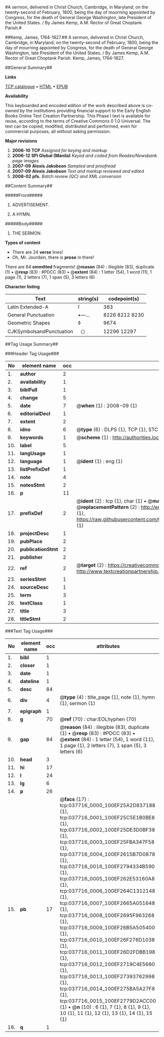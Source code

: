#A sermon, delivered in Christ Church, Cambridge, in Maryland; on the twenty-second of February, 1800, being the day of mourning appointed by Congress, for the death of General George Washington, late President of the United States. / By James Kemp, A.M. Rector of Great Choptank Parish.#

##Kemp, James, 1764-1827.##
A sermon, delivered in Christ Church, Cambridge, in Maryland; on the twenty-second of February, 1800, being the day of mourning appointed by Congress, for the death of General George Washington, late President of the United States. / By James Kemp, A.M. Rector of Great Choptank Parish.
Kemp, James, 1764-1827.

##General Summary##

**Links**

[TCP catalogue](http://www.ota.ox.ac.uk/tcp/)  • 
[HTML](http://tei.it.ox.ac.uk/tcp/Texts-HTML/free/N28/N28296.html)  • 
[EPUB](http://tei.it.ox.ac.uk/tcp/Texts-EPUB/free/N28/N28296.epub)

**Availability**

This keyboarded and encoded edition of the
	       work described above is co-owned by the institutions
	       providing financial support to the Early English Books
	       Online Text Creation Partnership. This Phase I text is
	       available for reuse, according to the terms of Creative
	       Commons 0 1.0 Universal. The text can be copied,
	       modified, distributed and performed, even for
	       commercial purposes, all without asking permission.

**Major revisions**

1. __2006-10__ __TCP__ *Assigned for keying and markup*
1. __2006-12__ __SPi Global (Manila)__ *Keyed and coded from Readex/Newsbank page images*
1. __2007-09__ __Alexis Jakobson__ *Sampled and proofread*
1. __2007-09__ __Alexis Jakobson__ *Text and markup reviewed and edited*
1. __2008-02__ __pfs.__ *Batch review (QC) and XML conversion*

##Content Summary##

#####Front#####

1. ADVERTISEMENT.

1. A HYMN.

#####Body#####

1. THE SERMON.

**Types of content**

  * There are 24 **verse** lines!
  * Oh, Mr. Jourdain, there is **prose** in there!

There are 84 **ommitted** fragments! 
 @__reason__ (84) : illegible (83), duplicate (1)  •  @__resp__ (83) : #PDCC (83)  •  @__extent__ (84) : 1 letter (54), 1 word (11), 1 page (1), 2 letters (7), 1 span (5), 3 letters (6)

**Character listing**


|Text|string(s)|codepoint(s)|
|---|---|---|
|Latin Extended-A|ſ|383|
|General Punctuation|•—…|8226 8212 8230|
|Geometric Shapes|◊|9674|
|CJKSymbolsandPunctuation|〈〉|12296 12297|

##Tag Usage Summary##

###Header Tag Usage###

|No|element name|occ|attributes|
|---|---|---|---|
|1.|__author__|2||
|2.|__availability__|1||
|3.|__biblFull__|1||
|4.|__change__|5||
|5.|__date__|7| @__when__ (1) : 2008-09 (1)|
|6.|__editorialDecl__|1||
|7.|__extent__|2||
|8.|__idno__|6| @__type__ (6) : DLPS (1), TCP (1), STC (1), NOTIS (1), IMAGE-SET (1), EVANS-CITATION (1)|
|9.|__keywords__|1| @__scheme__ (1) : http://authorities.loc.gov/ (1)|
|10.|__label__|5||
|11.|__langUsage__|1||
|12.|__language__|1| @__ident__ (1) : eng (1)|
|13.|__listPrefixDef__|1||
|14.|__note__|4||
|15.|__notesStmt__|2||
|16.|__p__|11||
|17.|__prefixDef__|2| @__ident__ (2) : tcp (1), char (1)  •  @__matchPattern__ (2) : ([0-9\-]+):([0-9IVX]+) (1), (.+) (1)  •  @__replacementPattern__ (2) : http://eebo.chadwyck.com/downloadtiff?vid=$1&page=$2 (1), https://raw.githubusercontent.com/textcreationpartnership/Texts/master/tcpchars.xml#$1 (1)|
|18.|__projectDesc__|1||
|19.|__pubPlace__|2||
|20.|__publicationStmt__|2||
|21.|__publisher__|2||
|22.|__ref__|2| @__target__ (2) : https://creativecommons.org/publicdomain/zero/1.0/ (1), http://www.textcreationpartnership.org/docs/. (1)|
|23.|__seriesStmt__|1||
|24.|__sourceDesc__|1||
|25.|__term__|3||
|26.|__textClass__|1||
|27.|__title__|3||
|28.|__titleStmt__|2||


###Text Tag Usage###

|No|element name|occ|attributes|
|---|---|---|---|
|1.|__bibl__|1||
|2.|__closer__|1||
|3.|__date__|1||
|4.|__dateline__|1||
|5.|__desc__|84||
|6.|__div__|4| @__type__ (4) : title_page (1), note (1), hymn (1), sermon (1)|
|7.|__epigraph__|1||
|8.|__g__|70| @__ref__ (70) : char:EOLhyphen (70)|
|9.|__gap__|84| @__reason__ (84) : illegible (83), duplicate (1)  •  @__resp__ (83) : #PDCC (83)  •  @__extent__ (84) : 1 letter (54), 1 word (11), 1 page (1), 2 letters (7), 1 span (5), 3 letters (6)|
|10.|__head__|3||
|11.|__hi__|17||
|12.|__l__|24||
|13.|__lg__|6||
|14.|__p__|26||
|15.|__pb__|17| @__facs__ (17) : tcp:037716_0000_100EF25A2D837188 (1), tcp:037716_0001_100EF25C5E1B0BE8 (1), tcp:037716_0002_100EF25DE3D0BF38 (1), tcp:037716_0003_100EF25FBA347F58 (1), tcp:037716_0004_100EF2615B7D0878 (1), tcp:037716_0016_100EF2794334B590 (1), tcp:037716_0005_100EF262E53160A8 (1), tcp:037716_0006_100EF264C1312148 (1), tcp:037716_0007_100EF2665A051648 (1), tcp:037716_0008_100EF2695F963268 (1), tcp:037716_0009_100EF26B5A505400 (1), tcp:037716_0010_100EF26F276D1038 (1), tcp:037716_0011_100EF26D2FDBB198 (1), tcp:037716_0012_100EF2719C4E5680 (1), tcp:037716_0013_100EF27393762998 (1), tcp:037716_0014_100EF275BA5A27F8 (1), tcp:037716_0015_100EF2779D2ACC00 (1)  •  @__n__ (10) : 6 (1), 7 (1), 8 (1), 9 (1), 10 (1), 11 (1), 12 (1), 13 (1), 14 (1), 15 (1)|
|16.|__q__|1||
